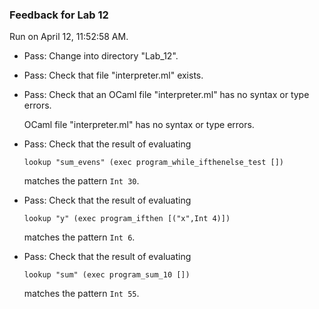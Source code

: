 ### Feedback for Lab 12

Run on April 12, 11:52:58 AM.

+ Pass: Change into directory "Lab_12".

+ Pass: Check that file "interpreter.ml" exists.

+ Pass: Check that an OCaml file "interpreter.ml" has no syntax or type errors.

    OCaml file "interpreter.ml" has no syntax or type errors.



+ Pass: 
Check that the result of evaluating
   ```
   lookup "sum_evens" (exec program_while_ifthenelse_test [])
   ```
   matches the pattern `Int 30`.

   




+ Pass: 
Check that the result of evaluating
   ```
   lookup "y" (exec program_ifthen [("x",Int 4)])
   ```
   matches the pattern `Int 6`.

   




+ Pass: 
Check that the result of evaluating
   ```
   lookup "sum" (exec program_sum_10 [])
   ```
   matches the pattern `Int 55`.

   




